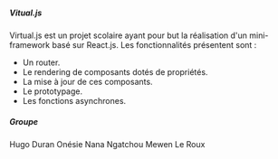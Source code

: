 ##### Vitual.js

Virtual.js est un projet scolaire ayant pour but la réalisation d'un mini-framework basé sur React.js.
Les fonctionnalités présentent sont :
- Un router.
- Le rendering de composants dotés de propriétés.
- La mise à jour de ces composants.
- Le prototypage.
- Les fonctions asynchrones.

##### Groupe

Hugo Duran
Onésie Nana Ngatchou
Mewen Le Roux
